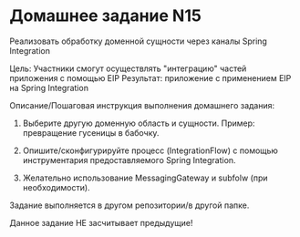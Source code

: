 # Домашнее задание N15
Реализовать обработку доменной сущности через каналы Spring Integration

Цель:
Участники смогут осуществлять "интеграцию" частей приложения с помощью EIP
Результат: приложение c применением EIP на Spring Integration


Описание/Пошаговая инструкция выполнения домашнего задания:

1. Выберите другую доменную область и сущности. Пример: превращение гусеницы в бабочку.

2. Опишите/сконфигурируйте процесс (IntegrationFlow) с помощью инструментария предоставляемого Spring Integration.

3. Желательно использование MessagingGateway и subfolw (при необходимости).


Задание выполняется в другом репозитории/в другой папке.


Данное задание НЕ засчитывает предыдущие!
